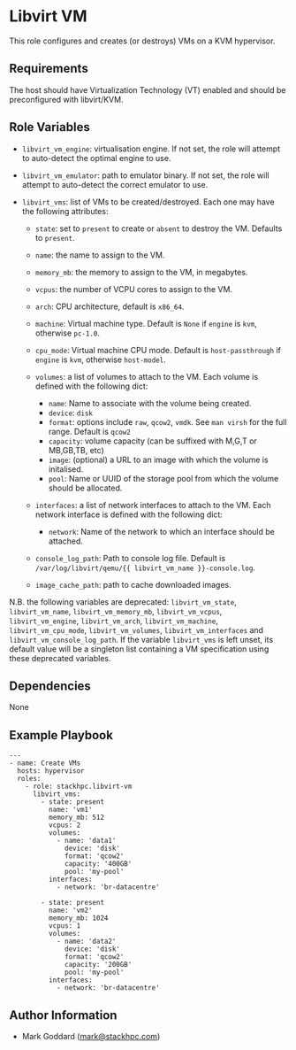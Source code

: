 Libvirt VM
==========

This role configures and creates (or destroys) VMs on a KVM hypervisor.

Requirements
------------

The host should have Virtualization Technology (VT) enabled and should
be preconfigured with libvirt/KVM.

Role Variables
--------------

- `libvirt_vm_engine`: virtualisation engine. If not set, the role will attempt
  to auto-detect the optimal engine to use.

- `libvirt_vm_emulator`: path to emulator binary. If not set, the role will
  attempt to auto-detect the correct emulator to use.

- `libvirt_vms`: list of VMs to be created/destroyed. Each one may have the
  following attributes:

    - `state`: set to `present` to create or `absent` to destroy the VM.
      Defaults to `present`.
    
    - `name`: the name to assign to the VM.
    
    - `memory_mb`: the memory to assign to the VM, in megabytes.
    
    - `vcpus`: the number of VCPU cores to assign to the VM.
    
    - `arch`: CPU architecture, default is `x86_64`.
    
    - `machine`: Virtual machine type. Default is `None` if
      `engine` is `kvm`, otherwise `pc-1.0`.
    
    - `cpu_mode`: Virtual machine CPU mode. Default is
      `host-passthrough` if `engine` is `kvm`, otherwise `host-model`.
    
    - `volumes`: a list of volumes to attach to the VM.  Each volume is
      defined with the following dict:
        - `name`: Name to associate with the volume being created.
        - `device`: `disk` 
        - `format`: options include `raw`, `qcow2`, `vmdk`.  See `man virsh` for the
          full range.  Default is `qcow2` 
        - `capacity`: volume capacity (can be suffixed with M,G,T or MB,GB,TB, etc)
        - `image`: (optional) a URL to an image with which the volume is initalised.
        - `pool`: Name or UUID of the storage pool from which the volume should be
          allocated.
    
    - `interfaces`: a list of network interfaces to attach to the VM.
      Each network interface is defined with the following dict:
        - `network`: Name of the network to which an interface should be attached.
    
    - `console_log_path`: Path to console log file. Default is
      `/var/log/libvirt/qemu/{{ libvirt_vm_name }}-console.log`.
    
    - `image_cache_path`: path to cache downloaded images.


N.B. the following variables are deprecated: `libvirt_vm_state`,
`libvirt_vm_name`, `libvirt_vm_memory_mb`, `libvirt_vm_vcpus`,
`libvirt_vm_engine`, `libvirt_vm_arch`, `libvirt_vm_machine`,
`libvirt_vm_cpu_mode`, `libvirt_vm_volumes`, `libvirt_vm_interfaces` and
`libvirt_vm_console_log_path`. If the variable `libvirt_vms` is left unset, its
default value will be a singleton list containing a VM specification using
these deprecated variables.

Dependencies
------------

None

Example Playbook
----------------

    ---
    - name: Create VMs
      hosts: hypervisor
      roles:
        - role: stackhpc.libvirt-vm
          libvirt_vms:
            - state: present
              name: 'vm1'
              memory_mb: 512
              vcpus: 2
              volumes:
                - name: 'data1'
                  device: 'disk'
                  format: 'qcow2'
                  capacity: '400GB'
                  pool: 'my-pool'
              interfaces:
                - network: 'br-datacentre'

            - state: present
              name: 'vm2'
              memory_mb: 1024
              vcpus: 1
              volumes:
                - name: 'data2'
                  device: 'disk'
                  format: 'qcow2'
                  capacity: '200GB'
                  pool: 'my-pool'
              interfaces:
                - network: 'br-datacentre'


Author Information
------------------

- Mark Goddard (<mark@stackhpc.com>)
